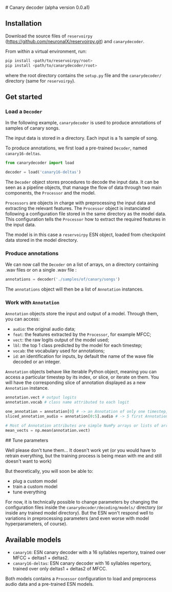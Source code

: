 # Canary decoder (alpha version 0.0.a1)

## Installation

Download the source files of `reservoirpy` (https://github.com/neuronalX/reservoirpy.git) and `canarydecoder`.

From within a virtual environment, run:

```bash
pip install <path/to/reservoirpy/root>
pip install <path/to/canarydecoder/root>
```

where the root directory contains the `setup.py` file and the `canarydecoder/` directory (same for `reservoirpy`).

## Get started

### Load a `Decoder`

In the following example, `canarydecoder` is used to produce annotations of samples of canary songs.

The input data is stored in a directory. Each input is a 1s sample of song.

To produce annotations, we first load a pre-trained `Decoder`, named `canary16-deltas`.

```python
from canarydecoder import load

decoder = load('canary16-deltas')
```

The `Decoder` object stores procedures to decode the input data. It can be seen as a pipeline objects, that manage the flow of data through
two main components, the `Processor` and the model.

`Processors` are objects in charge with preprocessing the input data and extracting the relevant features. The `Processor` object is instanciated following a configuration file stored in the same directory as the model data. This configuration
tells the `Processor` how to extract the required features in the input data.

The model is in this case a `reservoirpy` ESN object, loaded from checkpoint data stored in the model directory.

### Produce annotations

We can now call the `Decoder` on a list of arrays, on a directory containing .wav files or on a single .wav file :

```python
annotations = decoder('./samples/of/canary/songs')
```

The `annotations` object will then be a list of `Annotation` instances.

### Work with `Annotation`

`Annotation` objects store the input and output of a model. Through them, you can access:
- `audio`: the original audio data;
- `feat`: the features extracted by the `Processor`, for example MFCC;
- `vect`: the raw logits output of the model used;
- `lbl`: the top 1 class predicted by the model for each timestep;
- `vocab`: the vocabulary used for annotations;
- `id`: an identification for inputs, by default the name of the wave file decoded or an integer.

`Annotation` objects behave like iterable Python object, meaning you can access a particular timestep by its index, or slice, or iterate on them. You will have the corresponding slice of annotation displayed as a new `Annotation` instance.


```python
annotation.vect # output logits
annotation.vocab # class name attributed to each logit

one_annotation = annotation[0] # -> an Annotation of only one timestep, with corresponding feature, audio...
sliced_annotation_audio = annotation[0:5].audio # -> 5 first Annotations audio data

# Most of Annotation attributes are simple NumPy arrays or lists of arrays.
mean_vects = np.mean(annotation.vect)
```

## Tune parameters

Well please don't tune them... It doesn't work yet (or you would have to retrain everything, but the training process is being mean with me and still doesn't want to work)

But theoretically, you will soon be able to:
- plug a custom model
- train a custom model
- tune everything 

For now, it is technically possible to change parameters by changing the configuration files inside the `canarydecoder/decoding/models/` directory (or inside any trained model directory). But the ESN won't respond well to variations in preprocessing parameters (and even worse with model hyperparameters, of course).

## Available models

- `canary16`: ESN canary decoder with a 16 syllables repertory, trained over MFCC + deltas1 + deltas2.
- `canary16-deltas`: ESN canary decoder with 16 syllables repertory, trained over only deltas1 + deltas2 of MFCC.

Both models contains a `Processor` configuration to load and preprocess audio data and a pre-trained ESN models.